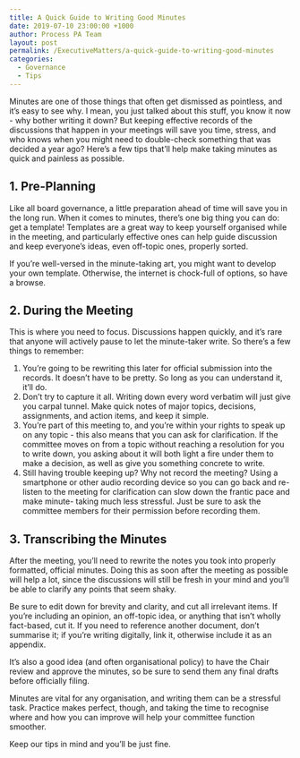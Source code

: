 ```yaml
---
title: A Quick Guide to Writing Good Minutes
date: 2019-07-10 23:00:00 +1000
author: Process PA Team
layout: post
permalink: /ExecutiveMatters/a-quick-guide-to-writing-good-minutes
categories:
  - Governance
  - Tips
---
```


Minutes are one of those things that often get dismissed as pointless, and it’s easy to see why. I mean, you just talked about this stuff, you know it now - why bother writing it down? But keeping effective records of the discussions that happen in your meetings will save you time, stress, and who knows when you might need to double-check something that was decided a year ago? Here’s a few tips that’ll help make taking minutes as quick and painless as possible.

## 1\. Pre-Planning

Like all board governance, a little preparation ahead of time will save you in the long run. When it comes to minutes, there’s one big thing you can do: get a template\! Templates are a great way to keep yourself organised while in the meeting, and particularly effective ones can help guide discussion and keep everyone’s ideas, even off-topic ones, properly sorted.

If you’re well-versed in the minute-taking art, you might want to develop your own template. Otherwise, the internet is chock-full of options, so have a browse.

## 2\. During the Meeting

This is where you need to focus. Discussions happen quickly, and it’s rare that anyone will actively pause to let the minute-taker write. So there’s a few things to remember:

1. You’re going to be rewriting this later for official submission into the records. It doesn’t have to be pretty. So long as you can understand it, it’ll do.
2. Don’t try to capture it all. Writing down every word verbatim will just give you carpal tunnel. Make quick notes of major topics, decisions, assignments, and action items, and keep it simple.
3. You’re part of this meeting to, and you’re within your rights to speak up on any topic - this also means that you can ask for clarification. If the committee moves on from a topic without reaching a resolution for you to write down, you asking about it will both light a fire under them to make a decision, as well as give you something concrete to write.
4. Still having trouble keeping up? Why not record the meeting? Using a smartphone or other audio recording device so you can go back and re-listen to the meeting for clarification can slow down the frantic pace and make minute- taking much less stressful. Just be sure to ask the committee members for their permission before recording them.

## 3\. Transcribing the Minutes

After the meeting, you’ll need to rewrite the notes you took into properly formatted, official minutes. Doing this as soon after the meeting as possible will help a lot, since the discussions will still be fresh in your mind and you’ll be able to clarify any points that seem shaky.

Be sure to edit down for brevity and clarity, and cut all irrelevant items. If you’re including an opinion, an off-topic idea, or anything that isn’t wholly fact-based, cut it. If you need to reference another document, don’t summarise it; if you’re writing digitally, link it, otherwise include it as an appendix.

It’s also a good idea (and often organisational policy) to have the Chair review and approve the minutes, so be sure to send them any final drafts before officially filing.

Minutes are vital for any organisation, and writing them can be a stressful task. Practice makes perfect, though, and taking the time to recognise where and how you can improve will help your committee function smoother.

Keep our tips in mind and you’ll be just fine.